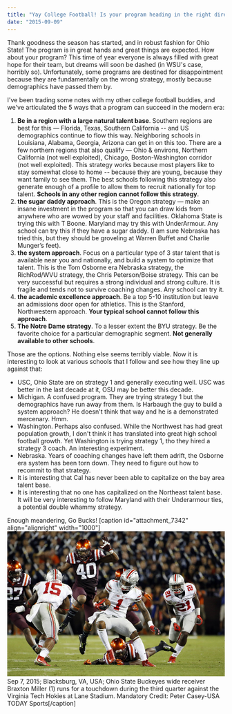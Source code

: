 ```yaml
---
title: "Yay College Football! Is your program heading in the right direction?"
date: "2015-09-09"
---
```


Thank goodness the season has started, and in robust fashion for Ohio State! The program is in great hands and great things are expected. How about your program? This time of year everyone is always filled with great hope for their team, but dreams will soon be dashed (in WSU's case, horribly so). Unfortunately, some programs are destined for disappointment because they are fundamentally on the wrong strategy, mostly because demographics have passed them by.

I've been trading some notes with my other college football buddies, and we've articulated the 5 ways that a program can succeed in the modern era:

1. **Be in a region with a large natural talent base**. Southern regions are best for this — Florida, Texas, Southern California -- and US demographics continue to flow this way. Neighboring schools in Louisiana, Alabama, Georgia, Arizona can get in on this too. There are a few northern regions that also qualify — Ohio & environs, Northern California (not well exploited), Chicago, Boston-Washington corridor (not well exploited). This strategy works because most players like to stay somewhat close to home -- because they are young, because they want family to see them. The best schools following this strategy also generate enough of a profile to allow them to recruit nationally for top talent. **Schools in any other region cannot follow this strategy**.
2. **the sugar daddy approach**. This is the Oregon strategy — make an insane investment in the program so that you can draw kids from anywhere who are wowed by your staff and facilities. Oklahoma State is trying this with T Boone. Maryland may try this with UnderArmour. Any school can try this if they have a sugar daddy. (I am sure Nebraska has tried this, but they should be groveling at Warren Buffet and Charlie Munger’s feet).
3. **the system approach**. Focus on a particular type of 3 star talent that is available near you and nationally, and build a system to optimize that talent. This is the Tom Osborne era Nebraska strategy, the RichRod/WVU strategy, the Chris Peterson/Boise strategy. This can be very successful but requires a strong individual and strong culture. It is fragile and tends not to survive coaching changes. Any school can try it.
4. **the academic excellence approach**. Be a top 5-10 institution but leave an admissions door open for athletics. This is the Stanford, Northwestern approach. **Your typical school cannot follow this approach**.
5. **The Notre Dame strategy**. To a lesser extent the BYU strategy. Be the favorite choice for a particular demographic segment. **Not generally available to other schools**.

Those are the options. Nothing else seems terribly viable. Now it is interesting to look at various schools that I follow and see how they line up against that:

- USC, Ohio State are on strategy 1 and generally executing well. USC was better in the last decade at it, OSU may be better this decade.
- Michigan. A confused program. They are trying strategy 1 but the demographics have run away from them. Is Harbaugh the guy to build a system approach? He doesn't think that way and he is a demonstrated mercenary. Hmm.
- Washington. Perhaps also confused. While the Northwest has had great population growth, I don't think it has translated into great high school football growth. Yet Washington is trying strategy 1, tho they hired a strategy 3 coach. An interesting experiment.
- Nebraska. Years of coaching changes have left them adrift, the Osborne era system has been torn down. They need to figure out how to recommit to that strategy.
- It is interesting that Cal has never been able to capitalize on the bay area talent base.
- It is interesting that no one has capitalized on the Northeast talent base. It will be very interesting to follow Maryland with their Underarmour ties, a potential double whammy strategy.

Enough meandering, Go Bucks! \[caption id="attachment\_7342" align="alignright" width="1000"\][![Sep 7, 2015; Blacksburg, VA, USA; Ohio State Buckeyes wide receiver Braxton Miller (1) runs for a touchdown during the third quarter against the Virginia Tech Hokies at Lane Stadium. Mandatory Credit: Peter Casey-USA TODAY Sports](images/braxtonspin.jpg)](http://theludwigs.com/wp-content/uploads/2015/09/braxtonspin.jpg) Sep 7, 2015; Blacksburg, VA, USA; Ohio State Buckeyes wide receiver Braxton Miller (1) runs for a touchdown during the third quarter against the Virginia Tech Hokies at Lane Stadium. Mandatory Credit: Peter Casey-USA TODAY Sports\[/caption\]
